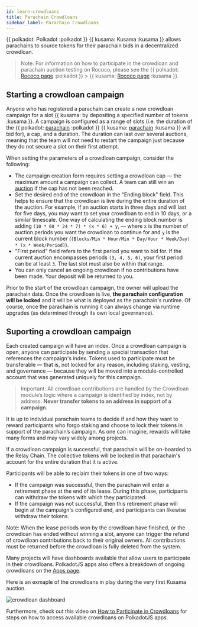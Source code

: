 ```yaml
---
id: learn-crowdloans
title: Parachain Crowdloans
sidebar_label: Parachain Crowdloans
---
```


{{ polkadot: Polkadot :polkadot }} {{ kusama: Kusama :kusama }} allows parachains to source tokens
for their parachain bids in a decentralized crowdloan.

> Note: For information on how to participate in the crowdloan and parachain auction testing on
> Rococo, please see the {{ polkadot: [Rococo page](build-parachains-rococo.md) :polkadot }} >
> {{ kusama: [Rococo page](mirror-build-parachains-rococo.md) :kusama }}.

## Starting a crowdloan campaign

Anyone who has registered a parachain can create a new crowdloan campaign for a slot
{{ kusama:  by depositing a specified number of tokens :kusama }}. A campaign is configured as a
range of slots (i.e. the duration of the {{ polkadot: [parachain](learn-parachains.md) :polkadot }}
{{ kusama: [parachain](mirror-learn-parachains.md) :kusama }} will bid for), a cap, and a duration.
The duration can last over several auctions, meaning that the team will not need to restart the
campaign just because they do not secure a slot on their first attempt.

When setting the parameters of a crowdloan campaign, consider the following:

- The campaign creation form requires setting a crowdloan cap &mdash; the maximum amount a campaign
  can collect. A team can still win an [auction](learn-auction.md) if the cap has not been reached.
- Set the desired end of the crowdloan in the "Ending block" field. This helps to ensure that the
  crowdloan is live during the entire duration of the auction. For example, if an auction starts in
  three days and will last for five days, you may want to set your crowdloan to end in 10 days, or a
  similar timescale. One way of calculating the ending block number is adding
  `(10 * 60 * 24 * 7) * (x * 6) + y`, &mdash; where `x` is the number of auction periods you want
  the crowdloan to continue for and `y` is the current block number
  (`(Blocks/Min * Hour/Min * Day/Hour * Week/Day) * (x * Week/Period)`).
- "First period" field refers to the first period you want to bid for. If the current auction
  encompasses periods `(3, 4, 5, 6)`, your first period can be at least `3`. The last slot must also
  be within that range.
- You can only cancel an ongoing crowdloan if no contributions have been made. Your deposit will be
  returned to you.

Prior to the start of the crowdloan campaign, the owner will upload the parachain data. Once the
crowdloan is live, **the parachain configuration will be locked** and it will be what is deployed as
the parachain's runtime. Of course, once the parachain is running it can always change via runtime
upgrades (as determined through its own local governance).

## Suporting a crowdloan campaign

Each created campaign will have an index. Once a crowdloan campaign is open, anyone can participate
by sending a special transaction that references the campaign's index. Tokens used to participate
must be transferable &mdash; that is, not locked for any reason, including staking, vesting, and
governance &mdash; because they will be moved into a module-controlled account that was generated
uniquely for this campaign.

> Important: All crowdloan contributions are handled by the Crowdloan module’s logic where a
> campaign is identified by index, not by address. **Never transfer tokens to an address in support
> of a campaign.**

It is up to individual parachain teams to decide if and how they want to reward participants who
forgo staking and choose to lock their tokens in support of the parachain’s campaign. As one can
imagine, rewards will take many forms and may vary widely among projects.

If a crowdloan campaign is successful, that parachain will be on-boarded to the Relay Chain. The
collective tokens will be locked in that parachain's account for the entire duration that it is
active.

Participants will be able to reclaim their tokens in one of two ways:

- If the campaign was successful, then the parachain will enter a retirement phase at the end of its
  lease. During this phase, participants can withdraw the tokens with which they participated.
- If the campaign was not successful, then this retirement phase will begin at the campaign's
  configured end, and participants can likewise withdraw their tokens.

Note: When the lease periods won by the crowdloan have finished, or the crowdloan has ended without
winning a slot, anyone can trigger the refund of crowdloan contributions back to their original
owners. All contributions must be returned before the crowdloan is fully deleted from the system.

Many projects will have dashboards available that allow users to participate in their crowdloans.
PolkadotJS apps also offers a breakdown of ongoing crowdloans on the
[Apps page](https://polkadot.js.org/apps/?rpc=wss%3A%2F%2Fkusama-rpc.polkadot.io#/parachains/crowdloan).

Here is an exmaple of the crowdloans in play during the very first Kusama auction.

![crowdloan dashboard](../assets/kusama-crowdloans.png)

Furthermore, check out this video on
[How to Participate in Crowdloans](https://www.youtube.com/watch?v=YrTxDufrcQM) for steps on how to
access available crowdloans on PolkadotJS apps.
